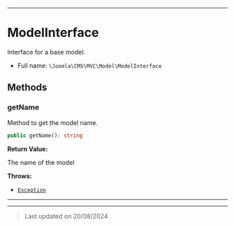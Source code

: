 ***

# ModelInterface

Interface for a base model.



* Full name: `\Joomla\CMS\MVC\Model\ModelInterface`



## Methods


### getName

Method to get the model name.

```php
public getName(): string
```









**Return Value:**

The name of the model



**Throws:**

- [`Exception`](../../../../Exception.md)



***


***
> Last updated on 20/08/2024
